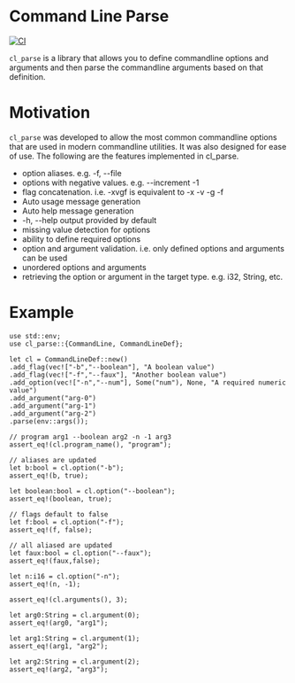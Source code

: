 # Command Line Parse

[![CI](https://github.com/exaxisllc/cl_parse/actions/workflows/ci.yml/badge.svg)](https://github.com/exaxisllc/cl_parse/actions/workflows/ci.yml)

`cl_parse` is a library that allows you to define commandline options and arguments and then
parse the commandline arguments based on that definition.

# Motivation

`cl_parse` was developed to allow the most common commandline options that are used in
modern commandline utilities. It was also designed for ease of use. The following are the features
implemented in cl_parse.

 - option aliases. e.g. -f, --file
 - options with negative values. e.g. --increment -1
 - flag concatenation. i.e. -xvgf  is equivalent to -x -v -g -f
 - Auto usage message generation
 - Auto help message generation
 - -h, --help output provided by default
 - missing value detection for options
 - ability to define required options
 - option and argument validation. i.e. only defined options and arguments can be used
 - unordered options and arguments
 - retrieving the option or argument in the target type. e.g. i32, String, etc.

# Example

```
use std::env;
use cl_parse::{CommandLine, CommandLineDef};

let cl = CommandLineDef::new()
.add_flag(vec!["-b","--boolean"], "A boolean value")
.add_flag(vec!["-f","--faux"], "Another boolean value")
.add_option(vec!["-n","--num"], Some("num"), None, "A required numeric value")
.add_argument("arg-0")
.add_argument("arg-1")
.add_argument("arg-2")
.parse(env::args());

// program arg1 --boolean arg2 -n -1 arg3
assert_eq!(cl.program_name(), "program");

// aliases are updated
let b:bool = cl.option("-b");
assert_eq!(b, true);

let boolean:bool = cl.option("--boolean");
assert_eq!(boolean, true);

// flags default to false
let f:bool = cl.option("-f");
assert_eq!(f, false);

// all aliased are updated
let faux:bool = cl.option("--faux");
assert_eq!(faux,false);

let n:i16 = cl.option("-n");
assert_eq!(n, -1);

assert_eq!(cl.arguments(), 3);

let arg0:String = cl.argument(0);
assert_eq!(arg0, "arg1");

let arg1:String = cl.argument(1);
assert_eq!(arg1, "arg2");

let arg2:String = cl.argument(2);
assert_eq!(arg2, "arg3");
```